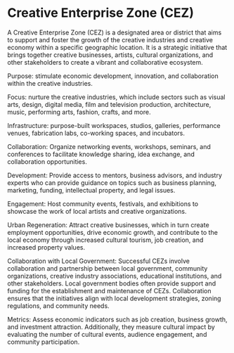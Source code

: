 # Creative Enterprise Zone (CEZ)

A Creative Enterprise Zone (CEZ) is a designated area or district that aims to support and foster the growth of the creative industries and creative economy within a specific geographic location. It is a strategic initiative that brings together creative businesses, artists, cultural organizations, and other stakeholders to create a vibrant and collaborative ecosystem. 

Purpose: stimulate economic development, innovation, and collaboration within the creative industries.

Focus: nurture the creative industries, which include sectors such as visual arts, design, digital media, film and television production, architecture, music, performing arts, fashion, crafts, and more. 

Infrastructure: purpose-built workspaces, studios, galleries, performance venues, fabrication labs, co-working spaces, and incubators.

Collaboration: Organize networking events, workshops, seminars, and conferences to facilitate knowledge sharing, idea exchange, and collaboration opportunities. 

Development: Provide access to mentors, business advisors, and industry experts who can provide guidance on topics such as business planning, marketing, funding, intellectual property, and legal issues. 

Engagement: Host community events, festivals, and exhibitions to showcase the work of local artists and creative organizations. 

Urban Regeneration: Attract creative businesses, which in turn create employment opportunities, drive economic growth, and contribute to the local economy through increased cultural tourism, job creation, and increased property values.

Collaboration with Local Government: Successful CEZs involve collaboration and partnership between local government, community organizations, creative industry associations, educational institutions, and other stakeholders. Local government bodies often provide support and funding for the establishment and maintenance of CEZs. Collaboration ensures that the initiatives align with local development strategies, zoning regulations, and community needs.

Metrics: Assess economic indicators such as job creation, business growth, and investment attraction. Additionally, they measure cultural impact by evaluating the number of cultural events, audience engagement, and community participation. 
